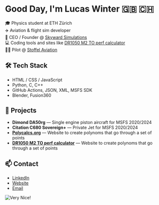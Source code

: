 # Good Day, I'm Lucas Winter 🇬🇧 🇨🇭 

🎓 Physics student at ETH Zürich  
✈️ Aviation & flight sim developer  
🏢 CEO / Founder @ [Skyward Simulations](https://www.skywardsimulations.uk)  
💻 Coding tools and sites like [DR1050 M2 TO perf calculator](https://HB-SEW.uk)  
👨‍✈️ Pilot @ [Stoffel Aviation](https://www.stoffelaviation.ch)  

## 🛠️ Tech Stack
- HTML / CSS / JavaScript
- Python, C, C++
- GitHub Actions, JSON, XML, MSFS SDK
- Blender, Fusion360

## 🚀 Projects
- **Dimond DA50rg** — Single engine piston aircraft for MSFS 2020/2024
- **Citation C680 Sovereign+** — Private Jet for MSFS 2020/2024
- **[Polycalcs.org](https://Polycalcs.org)** — Website to create polynoms that go through a set of points
- **[DR1050 M2 TO perf calculator](https://HB-SEW.uk)** — Website to create polynoms that go through a set of points

## 📫 Contact
- [LinkedIn](https://www.linkedin.com/in/lucas-alex-winter)
- [Website](https://lucas-winter.com)
- [Email](mailto:lucas.winter@skywardsimulations.uk)


![Very Nice!](https://media1.tenor.com/m/f2gQait5AgUAAAAC/borat-sacha-baron-cohen.gif)
